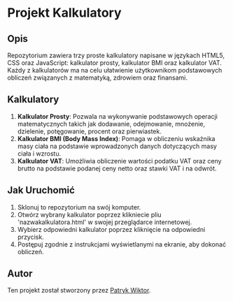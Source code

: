 # Projekt Kalkulatory

## Opis
Repozytorium zawiera trzy proste kalkulatory napisane w językach HTML5, CSS oraz JavaScript: kalkulator prosty, kalkulator BMI oraz kalkulator VAT. 
Każdy z kalkulatorów ma na celu ułatwienie użytkownikom podstawowych obliczeń związanych z matematyką, zdrowiem oraz finansami.

## Kalkulatory
1. **Kalkulator Prosty**: Pozwala na wykonywanie podstawowych operacji matematycznych takich jak dodawanie, odejmowanie, mnożenie, dzielenie, potęgowanie, procent oraz pierwiastek.
2. **Kalkulator BMI (Body Mass Index)**: Pomaga w obliczeniu wskaźnika masy ciała na podstawie wprowadzonych danych dotyczących masy ciała i wzrostu.
3. **Kalkulator VAT**: Umożliwia obliczenie wartości podatku VAT oraz ceny brutto na podstawie podanej ceny netto oraz stawki VAT i na odwrót.

## Jak Uruchomić
1. Sklonuj to repozytorium na swój komputer.
2. Otwórz wybrany kalkulator poprzez klikniecie pliu 'nazwakalkulatora.html' w swojej przeglądarce internetowej.
3. Wybierz odpowiedni kalkulator poprzez kliknięcie na odpowiedni przycisk.
4. Postępuj zgodnie z instrukcjami wyświetlanymi na ekranie, aby dokonać obliczeń.


## Autor
Ten projekt został stworzony przez [Patryk Wiktor](https://github.com/PaTRyKKxxW).

